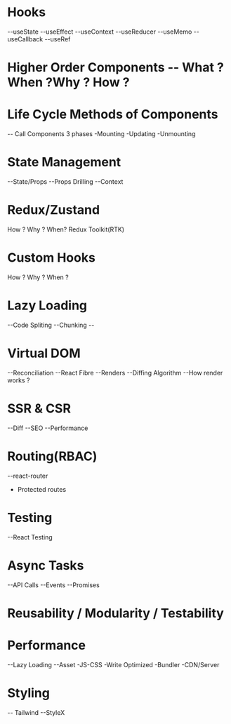 # Hooks
 --useState
 --useEffect
 --useContext 
 --useReducer 
 --useMemo 
 --useCallback
 --useRef

# Higher Order Components -- What ? When ?Why ? How ?
 
# Life Cycle Methods of Components
-- Call Components
3 phases 
-Mounting
-Updating
-Unmounting

# State Management
--State/Props
--Props Drilling
--Context

# Redux/Zustand
How ? Why ? When?
Redux Toolkit(RTK)

# Custom Hooks
How ? Why ? When ?

# Lazy Loading
--Code Spliting
--Chunking
--<Suspense/>

# Virtual DOM
--Reconciliation
--React Fibre
--Renders
--Diffing Algorithm
--How render works ?

# SSR & CSR
--Diff
--SEO
--Performance

# Routing(RBAC)
--react-router
   - Protected routes

# Testing
--React Testing

# Async Tasks
--API Calls
--Events
--Promises

# Reusability / Modularity / Testability

# Performance
--Lazy Loading
--Asset
-JS-CSS
-Write Optimized
-Bundler
-CDN/Server

# Styling
-- Tailwind 
--StyleX
